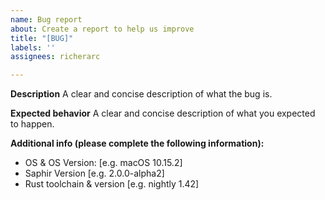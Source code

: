 ```yaml
---
name: Bug report
about: Create a report to help us improve
title: "[BUG]"
labels: ''
assignees: richerarc

---
```


**Description**
A clear and concise description of what the bug is.

**Expected behavior**
A clear and concise description of what you expected to happen.

**Additional info (please complete the following information):**
 - OS & OS Version: [e.g. macOS 10.15.2]
 - Saphir Version [e.g. 2.0.0-alpha2]
 - Rust toolchain & version [e.g. nightly 1.42]
